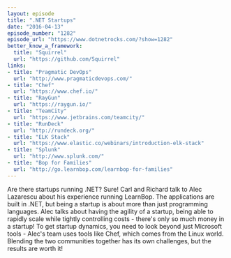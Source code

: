 ```yaml
---
layout: episode
title: ".NET Startups"
date: "2016-04-13"
episode_number: "1282"
episode_url: "https://www.dotnetrocks.com/?show=1282"
better_know_a_framework:
  title: "Squirrel"
  url: "https://github.com/Squirrel"
links:
- title: "Pragmatic DevOps"
  url: "http://www.pragmaticdevops.com/"
- title: "Chef"
  url: "https://www.chef.io/"
- title: "RayGun"
  url: "https://raygun.io/"
- title: "TeamCity"
  url: "https://www.jetbrains.com/teamcity/"
- title: "RunDeck"
  url: "http://rundeck.org/"
- title: "ELK Stack"
  url: "https://www.elastic.co/webinars/introduction-elk-stack"
- title: "Splunk"
  url: "http://www.splunk.com/"
- title: "Bop for Families"
  url: "http://go.learnbop.com/learnbop-for-families"
---
```


Are there startups running .NET? Sure! Carl and Richard talk to Alec Lazarescu about his experience running LearnBop. The applications are built in .NET, but being a startup is about more than just programming languages. Alec talks about having the agility of a startup, being able to rapidly scale while tightly controlling costs - there's only so much money in a startup! To get startup dynamics, you need to look beyond just Microsoft tools - Alec's team uses tools like Chef, which comes from the Linux world. Blending the two communities together has its own challenges, but the results are worth it!
